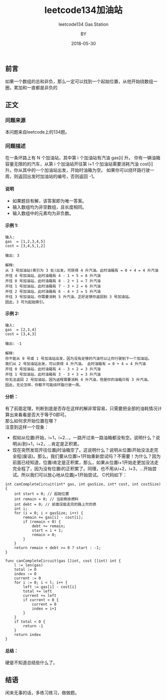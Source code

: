 ﻿---
layout:     post
title:      leetcode134加油站
subtitle:   leetcode134 Gas Station   
date:       2018-05-30
author:     BY
header-img: img/post-bg-universe.jpg
catalog: true
tags:
    - Blog
---


## 前言

如果一个数组的总和非负，那么一定可以找到一个起始位置，从他开始绕数组一圈，累加和一直都是非负的

## 正文

### 问题来源

本问题来自leetcode上的134题。

### 问题描述

在一条环路上有 N 个加油站，其中第 i 个加油站有汽油 gas[i] 升。
你有一辆油箱容量无限的的汽车，从第 i 个加油站开往第 i+1 个加油站需要消耗汽油 cost[i] 升。你从其中的一个加油站出发，开始时油箱为空。
如果你可以绕环路行驶一周，则返回出发时加油站的编号，否则返回 -1。
#### 说明
- 如果题目有解，该答案即为唯一答案。
- 输入数组均为非空数组，且长度相同。
- 输入数组中的元素均为非负数。
#### 示例 1:
```
输入: 
gas  = [1,2,3,4,5]
cost = [3,4,5,1,2]

输出: 3

解释:
从 3 号加油站(索引为 3 处)出发，可获得 4 升汽油。此时油箱有 = 0 + 4 = 4 升汽油
开往 4 号加油站，此时油箱有 4 - 1 + 5 = 8 升汽油
开往 0 号加油站，此时油箱有 8 - 2 + 1 = 7 升汽油
开往 1 号加油站，此时油箱有 7 - 3 + 2 = 6 升汽油
开往 2 号加油站，此时油箱有 6 - 4 + 3 = 5 升汽油
开往 3 号加油站，你需要消耗 5 升汽油，正好足够你返回到 3 号加油站。
因此，3 可为起始索引。
```
#### 示例 2:
```
输入: 
gas  = [2,3,4]
cost = [3,4,3]

输出: -1

解释:
你不能从 0 号或 1 号加油站出发，因为没有足够的汽油可以让你行驶到下一个加油站。
我们从 2 号加油站出发，可以获得 4 升汽油。 此时油箱有 = 0 + 4 = 4 升汽油
开往 0 号加油站，此时油箱有 4 - 3 + 2 = 3 升汽油
开往 1 号加油站，此时油箱有 3 - 3 + 3 = 3 升汽油
你无法返回 2 号加油站，因为返程需要消耗 4 升汽油，但是你的油箱只有 3 升汽油。
因此，无论怎样，你都不可能绕环路行驶一周。
```
#### 分析：
有了前面定理，判断到底是否存在这样的解非常容易，只需要把全部的油耗情况计算出来看看是否大于等于0即可。  
那么如何求开始位置在哪？  
注意到这样一个现象：  
- 假如从位置i开始，i+1，i+2...，一路开过来一路油箱都没有空。说明什么？说明从i到i+1，i+2，...肯定是正积累。
- 现在突然发现开往位置j时油箱空了。这说明什么？说明从位置i开始没法走完全程(废话)。那么，我们要从位置i+1开始重新尝试吗？不需要！为什么？因为前面已经知道，位置i肯定是正积累，那么，如果从位置i+1开始走更加没法走完全程了，因为没有位置i的正积累了。同理，也不用从i+2，i+3，...开始尝试。所以我们可以放心地从位置j+1开始尝试。 
C代码如下：
```
int canCompleteCircuit(int* gas, int gasSize, int* cost, int costSize) {
	int start = 0; // 起始位置
	int remain = 0; // 当前剩余燃料
	int debt = 0; // 前面没能走完的路上欠的债
	int i;
	for (i = 0; i < gasSize; i++) {
		remain += gas[i] - cost[i];
		if (remain < 0) {
			debt += remain;
			start = i + 1;
			remain = 0;
		}
	}
	return remain + debt >= 0 ? start : -1;
}
```  
```
func canCompleteCircuit(gas []int, cost []int) int {
	l := len(gas)
	total := 0
	index := 0
	current := 0
	for i := 0; i < l; i++ {
		left := gas[i] - cost[i]
		total += left
		current += left
		if current < 0 {
			current = 0
			index = i+1
		}
	}
	if total < 0 {
		return -1
	}
	return index
}
```
#### 总结：
硬是不知道总结些什么了。
## 结语
闲来无事的话，多练习练习，做做题。
